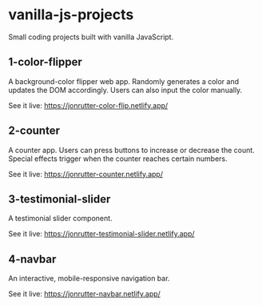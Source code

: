 # vanilla-js-projects
 Small coding projects built with vanilla JavaScript.

## 1-color-flipper

A background-color flipper web app. Randomly generates a color and updates the DOM accordingly. Users can also input the color manually.

See it live: https://jonrutter-color-flip.netlify.app/

## 2-counter

A counter app. Users can press buttons to increase or decrease the count. Special effects trigger when the counter reaches certain numbers.

See it live: https://jonrutter-counter.netlify.app/

## 3-testimonial-slider

A testimonial slider component.

See it live: https://jonrutter-testimonial-slider.netlify.app/

## 4-navbar

An interactive, mobile-responsive navigation bar.

See it live: https://jonrutter-navbar.netlify.app/
